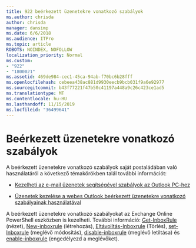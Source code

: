 ```yaml
---
title: 922 beérkezett üzenetekre vonatkozó szabályok
ms.author: chrisda
author: chrisda
manager: dansimp
ms.date: 6/6/2018
ms.audience: ITPro
ms.topic: article
ROBOTS: NOINDEX, NOFOLLOW
localization_priority: Normal
ms.custom:
- "922"
- "1800021"
ms.assetid: 469de984-cec1-45ca-94ab-f70bc6b28fff
ms.openlocfilehash: cebeea438ac881d9930eecb9bcb031f9a6e92977
ms.sourcegitcommit: b43f77221f47b50c41197a448a9c26c423ce1ad5
ms.translationtype: MT
ms.contentlocale: hu-HU
ms.lasthandoff: 11/15/2019
ms.locfileid: "36499641"
---
```

# <a name="inbox-rules"></a>Beérkezett üzenetekre vonatkozó szabályok

A beérkezett üzenetekre vonatkozó szabályok saját postaládában való használatáról a következő témakörökben talál további információt:

- [Kezelheti az e-mail üzenetek segítségével szabályok az Outlook PC-hez](https://support.office.com/article/c24f5dea-9465-4df4-ad17-a50704d66c59.aspx)

- [Üzenetek kezelése a webes Outlook beérkezett üzenetekre vonatkozó szabályainak használatával](https://support.office.com/article/8400435c-f14e-4272-9004-1548bb1848f2.aspx)

A beérkezett üzenetekre vonatkozó szabályokat az Exchange Online PowerShell eszközben is kezelheti. További információ: [Get-InboxRule](https://docs.microsoft.com/powershell/module/exchange/mailboxes/get-inboxrule) (nézet), [New-inboxrule](https://docs.microsoft.com/powershell/module/exchange/mailboxes/new-inboxrule) (létrehozás), [Eltávolítás-Inboxrule](https://docs.microsoft.com/powershell/module/exchange/mailboxes/remove-inboxrule) (Törlés), [set-Inboxrule](https://docs.microsoft.com/powershell/module/exchange/mailboxes/set-inboxrule) (meglévő módosítás), [disable-inboxrule](https://docs.microsoft.com/powershell/module/exchange/mailboxes/disable-inboxrule) (meglévő letiltása) és [enable-inboxrule](https://docs.microsoft.com/powershell/module/exchange/mailboxes/enable-inboxrule) (engedélyezd a meglévőket).
